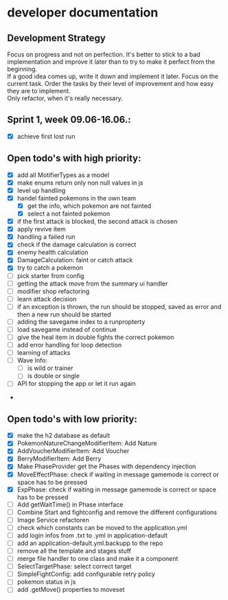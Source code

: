 # developer documentation

## Development Strategy
Focus on progress and not on perfection. It's better to stick to a bad implementation and improve it later than to try to make it perfect from the beginning.  
If a good idea comes up, write it down and implement it later. Focus on the current task. Order the tasks by their level of improvement and how easy they are to implement.  
Only refactor, when it's really necessary.


## Sprint 1, week 09.06-16.06.:
- [x] achieve first lost run

## Open todo's with high priority:
- [x] add all MotifierTypes as a model
- [x] make enums return only non null values in js
- [x] level up handling
- [x] handel fainted pokemons in the own team
  - [x] get the info, which pokemon are not fainted
  - [x] select a not fainted pokemon
- [x] if the first attack is blocked, the second attack is chosen
- [x] apply revive item
- [x] handling a failed run
- [x] check if the damage calculation is correct
- [x] enemy health calculation
- [x] DamageCalculation: faint or catch attack
- [x] try to catch a pokemon
- [ ] pick starter from config
- [ ] getting the attack move from the summary ui handler
- [ ] modifier shop refactoring
- [ ] learn attack decision
- [ ] if an exception is thrown, the run should be stopped, saved as error and then a new run should be started
- [ ] adding the savegame index to a runpropterty
- [ ] load savegame instead of continue
- [ ] give the heal item in double fights the correct pokemon
- [ ] add error handling for loop detection
- [ ] learning of attacks
- [ ] Wave Info:
  - [ ] is wild or trainer
  - [ ] is double or single
- [ ] API for stopping the app or let it run again
- 


## Open todo's with low priority:
- [x] make the h2 database as default
- [x] PokemonNatureChangeModifierItem: Add Nature
- [x] AddVoucherModifierItem: Add Voucher
- [x] BerryModifierItem: Add Berry
- [x] Make PhaseProvider get the Phases with dependency injection
- [x] MoveEffectPhase: check if waiting in message gamemode is correct or space has to be pressed
- [x] ExpPhase: check if waiting in message gamemode is correct or space has to be pressed
- [ ] Add getWaitTime() in Phase interface
- [ ] Combine Start and fightconfig and remove the different configurations
- [ ] Image Service refactoren
- [ ] check which constants can be moved to the application.yml
- [ ] add login infos from .txt to .yml in application-default
- [ ] add an application-default.yml.backupp to the repo
- [ ] remove all the template and stages stuff
- [ ] merge file handler to one class and make it a component
- [ ] SelectTargetPhase: select correct target
- [ ] SimpleFightConfig: add configurable retry policy
- [ ] pokemon status in js 
- [ ] add .getMove() properties to moveset